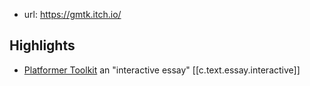 
- url: https://gmtk.itch.io/


## Highlights

- [Platformer Toolkit](https://gmtk.itch.io/platformer-toolkit) an "interactive essay" [[c.text.essay.interactive]]
